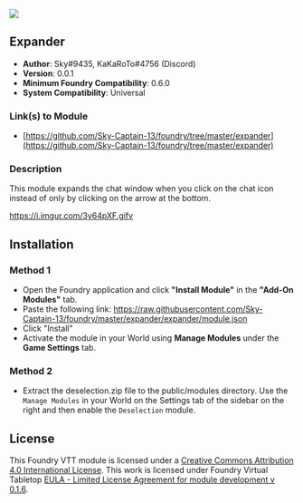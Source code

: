 ![](https://img.shields.io/badge/Foundry-v0.6.0-informational)
## Expander

* **Author**: Sky#9435, KaKaRoTo#4756 (Discord)
* **Version**: 0.0.1
* **Minimum Foundry Compatibility**: 0.6.0
* **System Compatibility**: Universal

### Link(s) to Module
* [https://github.com/Sky-Captain-13/foundry/tree/master/expander](https://github.com/Sky-Captain-13/foundry/tree/master/expander)

### Description
This module expands the chat window when you click on the chat icon instead of only by clicking on the arrow at the bottom.

https://i.imgur.com/3y64pXF.gifv

## Installation
### Method 1
* Open the Foundry application and click **"Install Module"** in the **"Add-On Modules"** tab.
* Paste the following link: https://raw.githubusercontent.com/Sky-Captain-13/foundry/master/expander/expander/module.json
* Click "Install"
* Activate the module in your World using **Manage Modules** under the **Game Settings** tab.

### Method 2
* Extract the deselection.zip file to the public/modules directory. Use the `Manage Modules` in your World on the Settings tab of the sidebar on the right and then enable the `Deselection` module.

## License
This Foundry VTT module is licensed under a [Creative Commons Attribution 4.0 International License](http://creativecommons.org/licenses/by/4.0/).
This work is licensed under Foundry Virtual Tabletop [EULA - Limited License Agreement for module development v 0.1.6](http://foundryvtt.com/pages/license.html).
